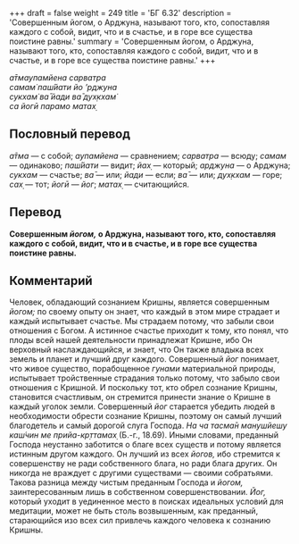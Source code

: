 +++
draft = false
weight = 249
title = 'БГ 6.32'
description = 'Совершенным йогом, о Арджуна, называют того, кто, сопоставляя каждого с собой, видит, что и в счастье, и в горе все существа поистине равны.'
summary = 'Совершенным йогом, о Арджуна, называют того, кто, сопоставляя каждого с собой, видит, что и в счастье, и в горе все существа поистине равны.'
+++

_а̄тмаупамйена сарватра  
самам̇ паш́йати йо ’рджуна  
сукхам̇ ва̄ йади ва̄ дух̣кхам̇  
са йогӣ парамо матах̣_

## Пословный перевод

_а̄тма_ — с собой; _аупамйена_ — сравнением; _сарватра_ — всюду; _самам_ — одинаково; _паш́йати_ — видит; _йах̣_ — который; _арджуна_ — о Арджуна; _сукхам_ — счастье; _ва̄_ — или; _йади_ — если; _ва̄_ — или; _дух̣кхам_ — горе; _сах̣_ — тот; _йогӣ_ — _йог_; _матах̣_ — считающийся.

## Перевод

**Совершенным _йогом,_ о Арджуна, называют того, кто, сопоставляя каждого с собой, видит, что и в счастье, и в горе все существа поистине равны.**

## Комментарий

Человек, обладающий сознанием Кришны, является совершенным _йогом;_ по своему опыту он знает, что каждый в этом мире страдает и каждый испытывает счастье. Мы страдаем потому, что забыли свои отношения с Богом. А истинное счастье приходит к тому, кто понял, что плоды всей нашей деятельности принадлежат Кришне, ибо Он верховный наслаждающийся, и знает, что Он также владыка всех земель и планет и лучший друг каждого. Совершенный _йог_ понимает, что живое существо, порабощенное _гунами_ материальной природы, испытывает тройственные страдания только потому, что забыло свои отношения с Кришной. И поскольку тот, кто обрел сознание Кришны, становится счастливым, он стремится принести знание о Кришне в каждый уголок земли. Совершенный _йог_ старается убедить людей в необходимости обрести сознание Кришны, поэтому он самый лучший благодетель и самый дорогой слуга Господа. _На ча тасма̄н манушйешу каш́чин ме прийа-кр̣ттамах̣_ (Б.-г., 18.69). Иными словами, преданный Господа неустанно заботится о благе всех существ и потому является истинным другом каждого. Он лучший из всех _йогов,_ ибо стремится к совершенству не ради собственного блага, но ради блага других. Он никогда не враждует с другими существами — своими собратьями. Такова разница между чистым преданным Господа и _йогом,_ заинтересованным лишь в собственном совершенствовании. _Йог,_ который уходит в уединенное место в поисках идеальных условий для медитации, может не быть столь возвышенным, как преданный, старающийся изо всех сил привлечь каждого человека к сознанию Кришны.
